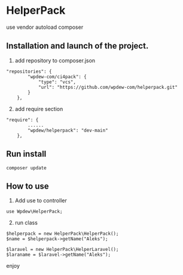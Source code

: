 # HelperPack

use vendor autoload composer

## Installation and launch of the project. 

1. add repository to composer.json

```
"repositories": {
        "wpdew-com/ci4pack": {
            "type": "vcs",
            "url": "https://github.com/wpdew-com/helperpack.git"
        }
    },
```

2. add require section

```
"require": {
        ......
        "wpdew/helperpack": "dev-main"
    },
```
## Run install

```
composer update
```

## How to use

1. Add use to controller

```
use Wpdew\HelperPack;
```

2. run class

```
$helperpack = new HelperPack\HelperPack();
$name = $helperpack->getName("Aleks");

$laravel = new HelperPack\HelperLaravel();
$laraname = $laravel->getName("Aleks");
```
enjoy